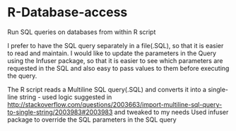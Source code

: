 # R-Database-access
Run SQL queries on databases from within R script

I prefer to have the SQL query separately in a file(.SQL), so that it is easier to read and maintain.
I would like to update the parameters in the Query using the Infuser package, so that it is easier to see which parameters are requested in the SQL and also easy to pass values to them before executing the query.

The R script reads a Multiline SQL query(.SQL) and converts it into a single-line string - used logic suggested in http://stackoverflow.com/questions/2003663/import-multiline-sql-query-to-single-string/2003983#2003983 and tweaked to my needs
Used infuser package to override the SQL parameters in the SQL query
